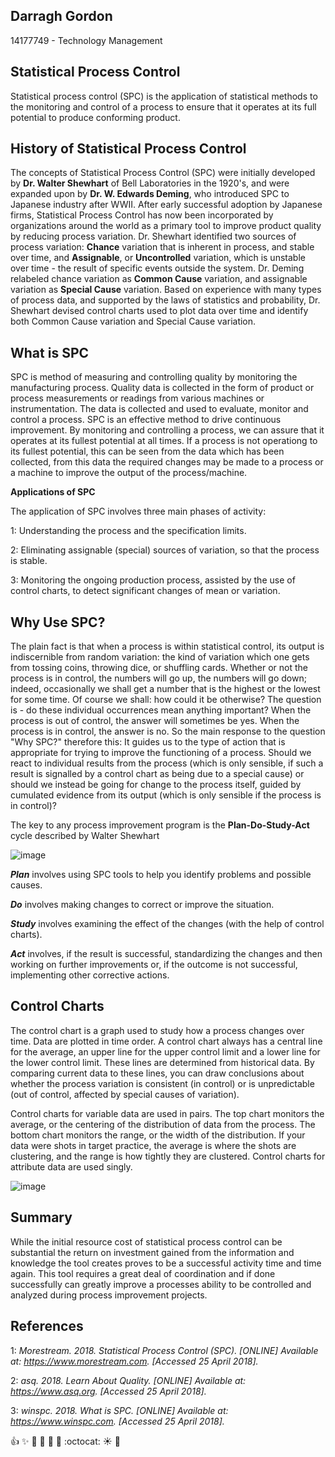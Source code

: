 ## Darragh Gordon
14177749 - Technology Management

## Statistical Process Control

 Statistical process control (SPC) is the application of statistical methods to the monitoring and control of a process to ensure that it operates at its full potential to produce conforming product. 

## History of Statistical Process Control

The concepts of Statistical Process Control (SPC) were initially developed by **Dr. Walter Shewhart** of Bell Laboratories in the 1920's, and were expanded upon by **Dr. W. Edwards Deming**, who introduced SPC to Japanese industry after WWII. After early successful adoption by Japanese firms, Statistical Process Control has now been incorporated by organizations around the world as a primary tool to improve product quality by reducing process variation.
Dr. Shewhart identified two sources of process variation: **Chance** variation that is inherent in process, and stable over time, and **Assignable**, or **Uncontrolled** variation, which is unstable over time - the result of specific events outside the system. Dr. Deming relabeled chance variation as **Common Cause** variation, and assignable variation as **Special Cause** variation.
Based on experience with many types of process data, and supported by the laws of statistics and probability, Dr. Shewhart devised control charts used to plot data over time and identify both Common Cause variation and Special Cause variation.

## What is SPC

SPC is method of measuring and controlling quality by monitoring the manufacturing process. Quality data is collected in the form of product or process measurements or readings from various machines or instrumentation. The data is collected and used to evaluate, monitor and control a process. SPC is an effective method to drive continuous improvement. By monitoring and controlling a process, we can assure that it operates at its fullest potential at all times. If a process is not operationg to its fullest potential, this can be seen from the data which has been collected, from this data the required changes may be made to a process or a machine to improve the output of the process/machine.

**Applications of SPC**

The application of SPC involves three main phases of activity:

1: Understanding the process and the specification limits.

2: Eliminating assignable (special) sources of variation, so that the process is stable.

3: Monitoring the ongoing production process, assisted by the use of control charts, to detect significant changes of mean or variation.

## Why Use SPC?

The plain fact is that when a process is within statistical control, its output is indiscernible from random variation: the kind of variation which one gets from tossing coins, throwing dice, or shuffling cards. Whether or not the process is in control, the numbers will go up, the numbers will go down; indeed, occasionally we shall get a number that is the highest or the lowest for some time. Of course we shall: how could it be otherwise? The question is - do these individual occurrences mean anything important? When the process is out of control, the answer will sometimes be yes. When the process is in control, the answer is no.
So the main response to the question "Why SPC?" therefore this: It guides us to the type of action that is appropriate for trying to improve the functioning of a process. Should we react to individual results from the process (which is only sensible, if such a result is signalled by a control chart as being due to a special cause) or should we instead be going for change to the process itself, guided by cumulated evidence from its output (which is only sensible if the process is in control)?

The key to any process improvement program is the **Plan-Do-Study-Act** cycle described by Walter Shewhart

![image](https://github.com/ULStats/MA4128Assessment-2018/blob/master/Plan%2520Do%2520Study%2520Act.png)

__*Plan*__ involves using SPC tools to help you identify problems and possible causes.

__*Do*__ involves making changes to correct or improve the situation.

__*Study*__ involves examining the effect of the changes (with the help of control charts).

__*Act*__ involves, if the result is successful, standardizing the changes and then working on further improvements or, if the outcome is not successful, implementing other corrective actions.

## Control Charts

The control chart is a graph used to study how a process changes over time. Data are plotted in time order. A control chart always has a central line for the average, an upper line for the upper control limit and a lower line for the lower control limit. These lines are determined from historical data. By comparing current data to these lines, you can draw conclusions about whether the process variation is consistent (in control) or is unpredictable (out of control, affected by special causes of variation).

Control charts for variable data are used in pairs. The top chart monitors the average, or the centering of the distribution of data from the process. The bottom chart monitors the range, or the width of the distribution. If your data were shots in target practice, the average is where the shots are clustering, and the range is how tightly they are clustered. Control charts for attribute data are used singly.

![image](https://github.com/ULStats/MA4128Assessment-2018/blob/master/anatomy-of-a-control-chart.jpg)

## Summary

While the initial resource cost of statistical process control can be substantial the return on investment gained from the information and knowledge the tool creates proves to be a successful activity time and time again. This tool requires a great deal of coordination and if done successfully can greatly improve a processes ability to be controlled and analyzed during process improvement projects.

## References

1: *Morestream. 2018. Statistical Process Control (SPC). [ONLINE] Available at: https://www.morestream.com. [Accessed 25 April 2018].*

2: *asq. 2018. Learn About Quality. [ONLINE] Available at: https://www.asq.org. [Accessed 25 April 2018].*

3: *winspc. 2018. What is SPC. [ONLINE] Available at: https://www.winspc.com. [Accessed 25 April 2018].*


:+1: :sparkles: :frog: :tada: :rocket: :metal: :octocat: :sunny: :muscle:
